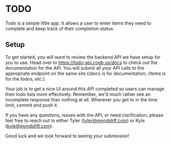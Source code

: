 # TODO

Todo is a simple little app. It allows a user to enter items they need to complete and
keep track of their completion status.

## Setup

To get started, you will want to review the backend API we have setup for you to use.
Head over to https://todo-api.cogb.us/docs to check out the documentation for the API. 
You will submit all your API calls to the appropriate endpoint on the same site 
(/docs is for documentation, /items is for the todos, etc.).


Your job is to get a nice UI around this API completed so users can manage their todo
lists more effectively. Remember, we'd much rather see an incomplete response than 
nothing at all. Wherever you get to in the time limit, commit and push it.


If you have any questions, issues with the API, or need clarification, please feel
free to reach out to either Tyler (tyler@myndshft.com) or Kyle (kyle@myndshft.com).

Good luck and we look forward to seeing your submission!
